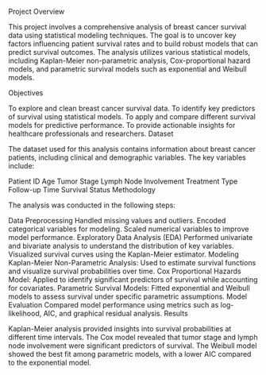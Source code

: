 Project Overview

This project involves a comprehensive analysis of breast cancer survival data using statistical modeling techniques. The goal is to uncover key factors influencing patient survival rates and to build robust models that can predict survival outcomes. The analysis utilizes various statistical models, including Kaplan-Meier non-parametric analysis, Cox-proportional hazard models, and parametric survival models such as exponential and Weibull models.

Objectives

To explore and clean breast cancer survival data.
To identify key predictors of survival using statistical models.
To apply and compare different survival models for predictive performance.
To provide actionable insights for healthcare professionals and researchers.
Dataset

The dataset used for this analysis contains information about breast cancer patients, including clinical and demographic variables. The key variables include:

Patient ID
Age
Tumor Stage
Lymph Node Involvement
Treatment Type
Follow-up Time
Survival Status
Methodology

The analysis was conducted in the following steps:

Data Preprocessing
Handled missing values and outliers.
Encoded categorical variables for modeling.
Scaled numerical variables to improve model performance.
Exploratory Data Analysis (EDA)
Performed univariate and bivariate analysis to understand the distribution of key variables.
Visualized survival curves using the Kaplan-Meier estimator.
Modeling
Kaplan-Meier Non-Parametric Analysis: Used to estimate survival functions and visualize survival probabilities over time.
Cox Proportional Hazards Model: Applied to identify significant predictors of survival while accounting for covariates.
Parametric Survival Models: Fitted exponential and Weibull models to assess survival under specific parametric assumptions.
Model Evaluation
Compared model performance using metrics such as log-likelihood, AIC, and graphical residual analysis.
Results

Kaplan-Meier analysis provided insights into survival probabilities at different time intervals.
The Cox model revealed that tumor stage and lymph node involvement were significant predictors of survival.
The Weibull model showed the best fit among parametric models, with a lower AIC compared to the exponential model.
